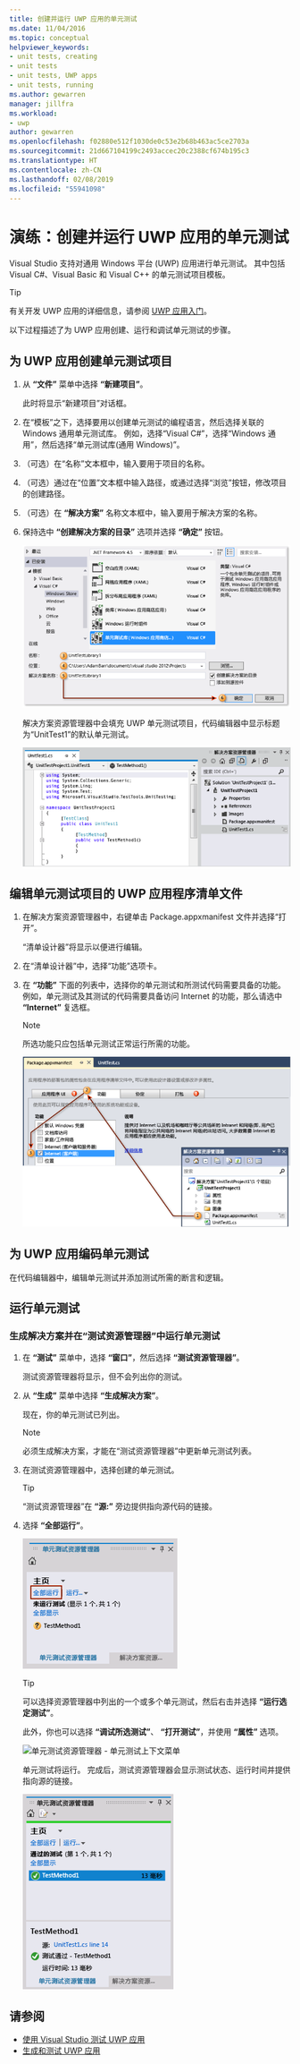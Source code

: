 ```yaml
---
title: 创建并运行 UWP 应用的单元测试
ms.date: 11/04/2016
ms.topic: conceptual
helpviewer_keywords:
- unit tests, creating
- unit tests
- unit tests, UWP apps
- unit tests, running
ms.author: gewarren
manager: jillfra
ms.workload:
- uwp
author: gewarren
ms.openlocfilehash: f02880e512f1030de0c53e2b68b463ac5ce2703a
ms.sourcegitcommit: 21d667104199c2493accec20c2388cf674b195c3
ms.translationtype: HT
ms.contentlocale: zh-CN
ms.lasthandoff: 02/08/2019
ms.locfileid: "55941098"
---
```

# <a name="walkthrough-create-and-run-unit-tests-for-uwp-apps"></a>演练：创建并运行 UWP 应用的单元测试

Visual Studio 支持对通用 Windows 平台 (UWP) 应用进行单元测试。 其中包括 Visual C#、Visual Basic 和 Visual C++ 的单元测试项目模板。

> [!TIP]
> 有关开发 UWP 应用的详细信息，请参阅 [UWP 应用入门](/windows/uwp/get-started/)。

以下过程描述了为 UWP 应用创建、运行和调试单元测试的步骤。

## <a name="create-a-unit-test-project-for-a-uwp-app"></a>为 UWP 应用创建单元测试项目

1.  从 **“文件”** 菜单中选择 **“新建项目”**。

     此时将显示“新建项目”对话框。

2.  在“模板”之下，选择要用以创建单元测试的编程语言，然后选择关联的 Windows 通用单元测试库。 例如，选择“Visual C#”，选择“Windows 通用”，然后选择“单元测试库(通用 Windows)”。

3.  （可选）在“名称”文本框中，输入要用于项目的名称。

4.  （可选）通过在“位置”文本框中输入路径，或通过选择“浏览”按钮，修改项目的创建路径。

5.  （可选）在 **“解决方案”** 名称文本框中，输入要用于解决方案的名称。

6.  保持选中 **“创建解决方案的目录”** 选项并选择 **“确定”** 按钮。

     ![定制的单元测试库](../test/media/unit_test_win8_1.png)

     解决方案资源管理器中会填充 UWP 单元测试项目，代码编辑器中显示标题为“UnitTest1”的默认单元测试。

     ![新建定制的单元测试项目](../test/media/unit_test_win8_unittestexplorer_newprojectcreated.png)

## <a name="edit-the-unit-test-projects-uwp-application-manifest-file"></a>编辑单元测试项目的 UWP 应用程序清单文件

1.  在解决方案资源管理器中，右键单击 Package.appxmanifest 文件并选择“打开”。

     “清单设计器”将显示以便进行编辑。

2.  在“清单设计器”中，选择“功能”选项卡。

3.  在 **“功能”** 下面的列表中，选择你的单元测试和所测试代码需要具备的功能。 例如，单元测试及其测试的代码需要具备访问 Internet 的功能，那么请选中 **“Internet”** 复选框。

    > [!NOTE]
    > 所选功能只应包括单元测试正常运行所需的功能。

     ![单元测试清单](../test/media/unit_test_win8_.png)

## <a name="code-the-unit-test-for-a-uwp-app"></a>为 UWP 应用编码单元测试

在代码编辑器中，编辑单元测试并添加测试所需的断言和逻辑。

## <a name="run-unit-tests"></a>运行单元测试

### <a name="to-build-the-solution-and-run-the-unit-test-using-test-explorer"></a>生成解决方案并在“测试资源管理器”中运行单元测试

1.  在 **“测试”** 菜单中，选择 **“窗口”**，然后选择 **“测试资源管理器”**。

     测试资源管理器将显示，但不会列出你的测试。

2.  从 **“生成”** 菜单中选择 **“生成解决方案”**。

     现在，你的单元测试已列出。

    > [!NOTE]
    > 必须生成解决方案，才能在“测试资源管理器”中更新单元测试列表。

3.  在测试资源管理器中，选择创建的单元测试。

    > [!TIP]
    > “测试资源管理器”在 **“源:”** 旁边提供指向源代码的链接。

4.  选择 **“全部运行”**。

     ![单元测试资源管理器 - 运行单元测试](../test/media/unit_test_win8_unittestexplorer_contextmenurun.png)

    > [!TIP]
    > 可以选择资源管理器中列出的一个或多个单元测试，然后右击并选择 **“运行选定测试”**。
    >
    > 此外，你也可以选择 **“调试所选测试”**、 **“打开测试”**，并使用 **“属性”** 选项。
    >
    > ![单元测试资源管理器 - 单元测试上下文菜单](../test/media/unit_test_win8_unittestexplorer_contextmenu.png)

    单元测试将运行。 完成后，测试资源管理器会显示测试状态、运行时间并提供指向源的链接。

    ![单元测试资源管理器 - 已完成测试](../test/media/unit_test_win8_unittestexplorer_done.png)

## <a name="see-also"></a>请参阅

- [使用 Visual Studio 测试 UWP 应用](../test/unit-test-your-code.md)
- [生成和测试 UWP 应用](/azure/devops/pipelines/apps/windows/universal?tabs=vsts)